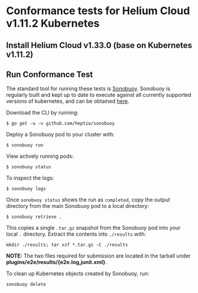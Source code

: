# Conformance tests for Helium Cloud v1.11.2 Kubernetes

## Install Helium Cloud v1.33.0 (base on Kubernetes v1.11.2)

## Run Conformance Test

The standard tool for running these tests is
[Sonobuoy](https://github.com/heptio/sonobuoy).  Sonobuoy is
regularly built and kept up to date to execute against all
currently supported versions of kubernetes, and can be obtained [here](https://github.com/heptio/sonobuoy/releases).

Download the CLI by running:

```
$ go get -u -v github.com/heptio/sonobuoy
```

Deploy a Sonobuoy pod to your cluster with:

```
$ sonobuoy run
```

View actively running pods:

```
$ sonobuoy status
```

To inspect the logs:

```
$ sonobuoy logs
```

Once `sonobuoy status` shows the run as `completed`, copy the output directory from the main Sonobuoy pod to
a local directory:

```
$ sonobuoy retrieve .
```

This copies a single `.tar.gz` snapshot from the Sonobuoy pod into your local
`.` directory. Extract the contents into `./results` with:

```
mkdir ./results; tar xzf *.tar.gz -C ./results
```

**NOTE:** The two files required for submission are located in the tarball under **plugins/e2e/results/{e2e.log,junit.xml}**.

To clean up Kubernetes objects created by Sonobuoy, run:

```
sonobuoy delete
```
